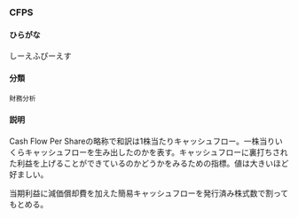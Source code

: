 <div style="display:none;">

## [あ行](securities-terms?id=あ行)
## [か行](securities-terms?id=か行)
## [さ行](securities-terms?id=さ行)
## [た行](securities-terms?id=た行)
## [な行](securities-terms?id=な行)
## [は行](securities-terms?id=は行)
## [ま行](securities-terms?id=ま行)
## [や行](securities-terms?id=や行)
## [ら行](securities-terms?id=ら行)
## [わ行](securities-terms?id=わ行)
## [英数字・記号](securities-terms?id=英数字・記号)

</div>

### CFPS

#### ひらがな

しーえふぴーえす

#### 分類

`財務分析`

#### 説明

Cash Flow Per Shareの略称で和訳は1株当たりキャッシュフロー。一株当りいくらキャッシュフローを生み出したのかを表す。キャッシュフローに裏打ちされた利益を上げることができているのかどうかをみるための指標。値は大きいほど好ましい。
当期利益に減価償却費を加えた簡易キャッシュフローを発行済み株式数で割ってもとめる。

